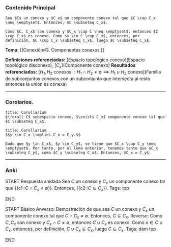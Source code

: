### Contenido Principal

```ad-lemma
Sea $C$ un conexo y $C_x$ un componente conexo tal que $C \cap C_x \neq \emptyset$. Entonces, $C \subseteq C_x$.
```

```ad-proof
Como $C, C_x$ son conexo y $C_x \cap C \neq \emptyset$, entonces $C \cup C_x$ es conexo. Como $x \in C \cup C_x$, entonces, por definición, $C \cup C_x \subseteq C_x$, luego $C \subseteq C_x$.
```

**Tema:** [[Conexión#3. Componentes conexos.]]

**Definiciones referenciadas:** [Espacio topológico conexo](Espacio topológico disconexo), [$C_x$](Componente conexo)
**Resultados referenciados:** [$H_1, H_2$ conexos $: H_1 \cap H_2 \neq \emptyset \implies H_1 \cup H_2$ conexo](Familia de subconjuntos conexos con un subconjunto que intersecta al resto entonces la unión es conexa)

---
### Corolarios.

```ad-cor
title: Corollarium
$\forall C$ subespacio conexo, $\exists C_x$ componente conexo tal que $C \subseteq C_x$.
```

```ad-cor
title: Corollarium
$$y \in C_x \implies C_x = C_y.$$
```

```ad-proof
Dado que $y \in C_x$, $y \in C_y$, se tiene que $C_x \cap C_y \neq \emptyset$. Por tanto, por el lema anterior, tenemos tanto que $C_x \subseteq C_y$, como $C_y \subseteq C_x$. Entonces, $C_x = C_y$.
```



---
### Anki

START
Respuesta anidada
Sea $C$ un conexo y $C_x$ un componente conexo tal que {{c1::$C \cap C_x \neq \emptyset$}}. Entonces, {{c2::$C \subseteq C_x$}}.
Tags: top
<!--ID: 1733051328746-->
END

START
Básico
Anverso: Demostración de que sea $C$ un conexo y $C_x$ un componente conexo tal que $C \cap C_x \neq \emptyset$. Entonces, $C \subseteq C_x$.
Reverso: Como $C, C_x$ son conexo y $C_x \cap C \neq \emptyset$, entonces $C \cup C_x$ es conexo. Como $x \in C \cup C_x$, entonces, por definición, $C \cup C_x \subseteq C_x$, luego $C \subseteq C_x$.
Tags: dem top
<!--ID: 1733051328749-->
END

